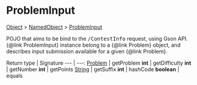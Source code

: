 # ProblemInput

[Object]() > [NamedObject](nullfr/faylixe/googlecodejam/client/common/NamedObject.md) > [ProblemInput](nullfr/faylixe/googlecodejam/client/webservice/ProblemInput.md)

<p>POJO that aims to be bind to the <tt>/ContestInfo</tt>
 request, using Gson API. {@link ProblemInput} instance belong
 to a {@link Problem} object, and describes input submission
 available for a given {@link Problem}.</p>

Return type | Signature
--- | ---:
[Problem](nullfr/faylixe/googlecodejam/client/webservice/Problem.md) | getProblem
**int** | getDifficulty
**int** | getNumber
**int** | getPoints
[String]() | getSuffix
**int** | hashCode
**boolean** | equals
